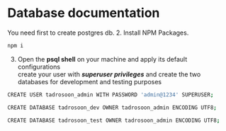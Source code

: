 # Database documentation

You need first to create postgres db. 2. Install NPM Packages.

```sh
npm i
```

3. Open the **psql shell** on your machine and apply its default configurations  
   create your user with **_superuser privileges_** and create the two databases for development and testing purposes

```sh
CREATE USER tadrosoon_admin WITH PASSWORD 'admin@1234' SUPERUSER;
```

```sh
CREATE DATABASE tadrosoon_dev OWNER tadrosoon_admin ENCODING UTF8;

CREATE DATABASE tadrosoon_test OWNER tadrosoon_admin ENCODING UTF8;
```
